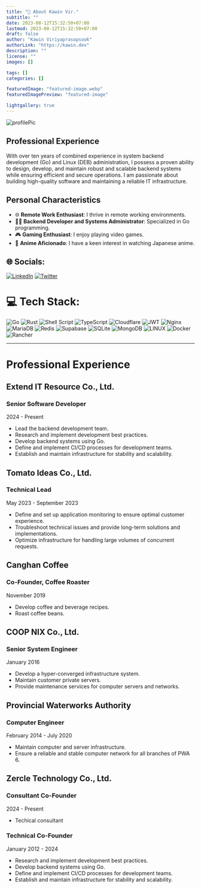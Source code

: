 ```yaml
---
title: "💫 About Kawin Vir."
subtitle: ""
date: 2023-08-12T15:32:50+07:00
lastmod: 2023-08-12T15:32:50+07:00
draft: false
author: "Kawin Viriyaprasopsook"
authorLink: "https://kawin.dev"
description: ""
license: ""
images: []

tags: []
categories: []

featuredImage: "featured-image.webp"
featuredImagePreview: "featured-image"

lightgallery: true
---
```


![profilePic](https://avatars.githubusercontent.com/u/1217739)
<!-- {{< figure height="260" width="260" src="https://avatars.githubusercontent.com/u/1217739">}} -->

## Professional Experience

With over ten years of combined experience in system backend development (Go) and Linux (DEB) administration, I possess a proven ability to design, develop, and maintain robust and scalable backend systems while ensuring efficient and secure operations. I am passionate about building high-quality software and maintaining a reliable IT infrastructure.

## Personal Characteristics

- 🌐 **Remote Work Enthusiast**: I thrive in remote working environments.
- 🧑‍💻 **Backend Developer and Systems Administrator**: Specialized in Go programming.
- 🎮 **Gaming Enthusiast**: I enjoy playing video games.
- 🏡 **Anime Aficionado**: I have a keen interest in watching Japanese anime.

<!--more-->

## 🌐 Socials:
[![LinkedIn](https://img.shields.io/badge/LinkedIn-%230077B5.svg?logo=linkedin&logoColor=white)](https://linkedin.com/in/kawin-vir) [![Twitter](https://img.shields.io/badge/Twitter-%231DA1F2.svg?logo=Twitter&logoColor=white)](https://twitter.com/bouroo) 

# 💻 Tech Stack:
![Go](https://img.shields.io/badge/go-%2300ADD8.svg?style=for-the-badge&logo=go&logoColor=white) ![Rust](https://img.shields.io/badge/rust-%23000000.svg?style=for-the-badge&logo=rust&logoColor=white) ![Shell Script](https://img.shields.io/badge/shell_script-%23121011.svg?style=for-the-badge&logo=gnu-bash&logoColor=white) ![TypeScript](https://img.shields.io/badge/typescript-%23007ACC.svg?style=for-the-badge&logo=typescript&logoColor=white) ![Cloudflare](https://img.shields.io/badge/Cloudflare-F38020?style=for-the-badge&logo=Cloudflare&logoColor=white) ![JWT](https://img.shields.io/badge/JWT-black?style=for-the-badge&logo=JSON%20web%20tokens) ![Nginx](https://img.shields.io/badge/nginx-%23009639.svg?style=for-the-badge&logo=nginx&logoColor=white) ![MariaDB](https://img.shields.io/badge/MariaDB-003545?style=for-the-badge&logo=mariadb&logoColor=white) ![Redis](https://img.shields.io/badge/redis-%23DD0031.svg?style=for-the-badge&logo=redis&logoColor=white) 	![Supabase](https://img.shields.io/badge/Supabase-3ECF8E?style=for-the-badge&logo=supabase&logoColor=white) ![SQLite](https://img.shields.io/badge/sqlite-%2307405e.svg?style=for-the-badge&logo=sqlite&logoColor=white) ![MongoDB](https://img.shields.io/badge/MongoDB-%234ea94b.svg?style=for-the-badge&logo=mongodb&logoColor=white) ![LINUX](https://img.shields.io/badge/Linux-FCC624?style=for-the-badge&logo=linux&logoColor=black) ![Docker](https://img.shields.io/badge/docker-%230db7ed.svg?style=for-the-badge&logo=docker&logoColor=white) ![Rancher](https://img.shields.io/badge/rancher-%230075A8.svg?style=for-the-badge&logo=rancher&logoColor=white)

---
# Professional Experience

## Extend IT Resource Co., Ltd.
### Senior Software Developer
2024 - Present
- Lead the backend development team.
- Research and implement development best practices.
- Develop backend systems using Go.
- Define and implement CI/CD processes for development teams.
- Establish and maintain infrastructure for stability and scalability.

## Tomato Ideas Co., Ltd.
### Technical Lead
May 2023 - September 2023
- Define and set up application monitoring to ensure optimal customer experience.
- Troubleshoot technical issues and provide long-term solutions and implementations.
- Optimize infrastructure for handling large volumes of concurrent requests.

## Canghan Coffee
### Co-Founder, Coffee Roaster
November 2019
- Develop coffee and beverage recipes.
- Roast coffee beans.

## COOP NIX Co., Ltd.
### Senior System Engineer
January 2016
- Develop a hyper-converged infrastructure system.
- Maintain customer private servers.
- Provide maintenance services for computer servers and networks.

## Provincial Waterworks Authority
### Computer Engineer
February 2014 - July 2020
- Maintain computer and server infrastructure.
- Ensure a reliable and stable computer network for all branches of PWA 6.

## Zercle Technology Co., Ltd.
### Consultant Co-Founder
2024 - Present
- Techical consultant
### Technical Co-Founder
January 2012 - 2024
- Research and implement development best practices.
- Develop backend systems using Go.
- Define and implement CI/CD processes for development teams.
- Establish and maintain infrastructure for stability and scalability.